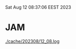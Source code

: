 Sat Aug 12 08:37:06 EEST 2023
# JAM
<a href='./cache/202308/12_08.log'>./cache/202308/12_08.log</a>
